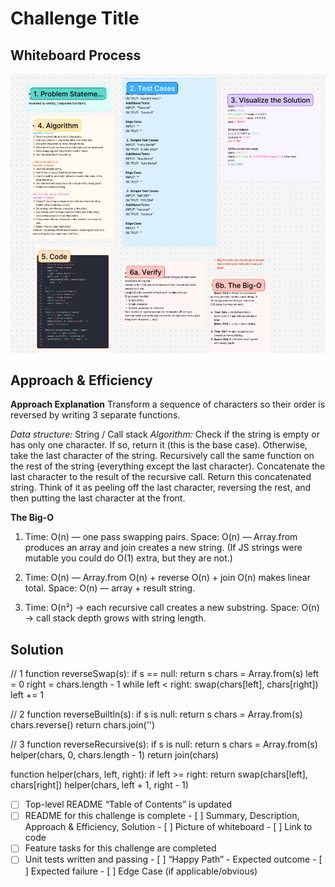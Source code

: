 # Challenge Title
<!-- Challenge Name -->

## Whiteboard Process
![Whiteboard Process ](img/reverse-string-3-wp_cc42.png)

## Approach & Efficiency
<!-- What approach did you take? Why? What is the Big O space/time for this approach? -->
**Approach Explanation**
Transform a sequence of characters so their order is reversed by writing 3 separate functions.

*Data structure:* String / Call stack
*Algorithm:*
Check if the string is empty or has only one character. If so, return it (this is the base case).
Otherwise, take the last character of the string.
Recursively call the same function on the rest of the string (everything except the last character).
Concatenate the last character to the result of the recursive call.
Return this concatenated string.
Think of it as peeling off the last character, reversing the rest, and then putting the last character at the front.

**The Big-O**
1. Time: O(n) — one pass swapping pairs.
       Space: O(n) — Array.from produces an array and join creates a new string. (If JS strings were mutable you could do O(1) extra, but they are not.)

2. Time: O(n) — Array.from O(n) + reverse O(n) + join O(n) makes linear total.
      Space: O(n) — array + result string.

3. Time: O(n²) → each recursive call creates a new substring.
      Space: O(n) → call stack depth grows with string length.

## Solution
<!-- Show how to run your code, and examples of it in action -->
// 1
function reverseSwap(s):
  if s == null: return s
  chars = Array.from(s)
  left = 0
  right = chars.length - 1
  while left < right:
    swap(chars[left], chars[right])
    left += 1

// 2
function reverseBuiltIn(s):
  if s is null: return s
  chars = Array.from(s)
  chars.reverse()
  return chars.join('')

// 3
function reverseRecursive(s):
  if s is null: return s
  chars = Array.from(s)
  helper(chars, 0, chars.length - 1)
  return join(chars)

function helper(chars, left, right):
  if left >= right: return
  swap(chars[left], chars[right])
  helper(chars, left + 1, right - 1)


<!-- CHECKLIST: Whiteboard Process -->

 - [ ] Top-level README “Table of Contents” is updated
 - [ ] README for this challenge is complete
       - [ ] Summary, Description, Approach & Efficiency, Solution
       - [ ] Picture of whiteboard
       - [ ] Link to code
 - [ ] Feature tasks for this challenge are completed
 - [ ] Unit tests written and passing
       - [ ] “Happy Path” - Expected outcome
       - [ ] Expected failure
       - [ ] Edge Case (if applicable/obvious)
